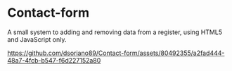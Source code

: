 # Contact-form

A small system to adding and removing data from a register, using HTML5 and JavaScript only.

https://github.com/dsoriano89/Contact-form/assets/80492355/a2fad444-48a7-4fcb-b547-f6d227152a80

